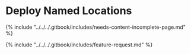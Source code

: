 # Deploy Named Locations

{% include "../../../.gitbook/includes/needs-content-incomplete-page.md" %}



{% include "../../../.gitbook/includes/feature-request.md" %}
